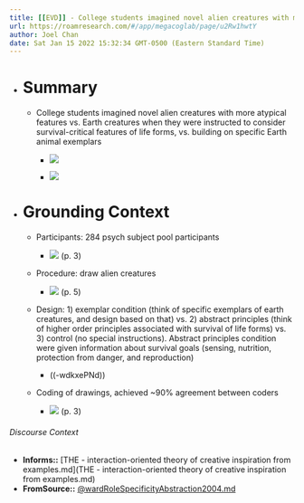 ```yaml
---
title: [[EVD]] - College students imagined novel alien creatures with more atypical features vs. Earth creatures when they were instructed to consider survival-critical features of life forms, vs. building on specific Earth animal exemplars - [[@wardRoleSpecificityAbstraction2004]]
url: https://roamresearch.com/#/app/megacoglab/page/u2Rw1hwtY
author: Joel Chan
date: Sat Jan 15 2022 15:32:34 GMT-0500 (Eastern Standard Time)
---
```


- # Summary

    - College students imagined novel alien creatures with more atypical features vs. Earth creatures when they were instructed to consider survival-critical features of life forms, vs. building on specific Earth animal exemplars

        - ![](https://firebasestorage.googleapis.com/v0/b/firescript-577a2.appspot.com/o/imgs%2Fapp%2Fmegacoglab%2FreoYimIGWX.png?alt=media&token=368b2468-a075-45a1-83ef-e7680462e7d6)

        - ![](https://firebasestorage.googleapis.com/v0/b/firescript-577a2.appspot.com/o/imgs%2Fapp%2Fmegacoglab%2FZY0ly6jD9b.png?alt=media&token=dee1707c-8c90-440f-bd84-0654e32472b0)
- # Grounding Context

    - Participants: 284 psych subject pool participants

        - ![](https://firebasestorage.googleapis.com/v0/b/firescript-577a2.appspot.com/o/imgs%2Fapp%2Fmegacoglab%2FNn2gHgfR5u.png?alt=media&token=299dc1c3-bb8d-419c-af9d-7b4e54aa4e3f) (p. 3)

    - Procedure: draw alien creatures

        - ![](https://firebasestorage.googleapis.com/v0/b/firescript-577a2.appspot.com/o/imgs%2Fapp%2Fmegacoglab%2FV0hSFVTjOe.png?alt=media&token=03d95183-1909-4b20-b84c-031ca3de376c) (p. 5)

    - Design: 1) exemplar condition (think of specific exemplars of earth creatures, and design based on that) vs. 2) abstract principles (think of higher order principles associated with survival of life forms) vs. 3) control (no special instructions). Abstract principles condition were given information about survival goals (sensing, nutrition, protection from danger, and reproduction)

        - ((-wdkxePNd))

    - Coding of drawings, achieved ~90% agreement between coders

        - ![](https://firebasestorage.googleapis.com/v0/b/firescript-577a2.appspot.com/o/imgs%2Fapp%2Fmegacoglab%2FM39XQesEEm.png?alt=media&token=02806916-dac1-4023-8d8b-bafbfb6f6652) (p. 3)

###### Discourse Context

- **Informs::** [THE - interaction-oriented theory of creative inspiration from examples.md](THE - interaction-oriented theory of creative inspiration from examples.md)
- **FromSource::** [@wardRoleSpecificityAbstraction2004.md](@wardRoleSpecificityAbstraction2004.md)

